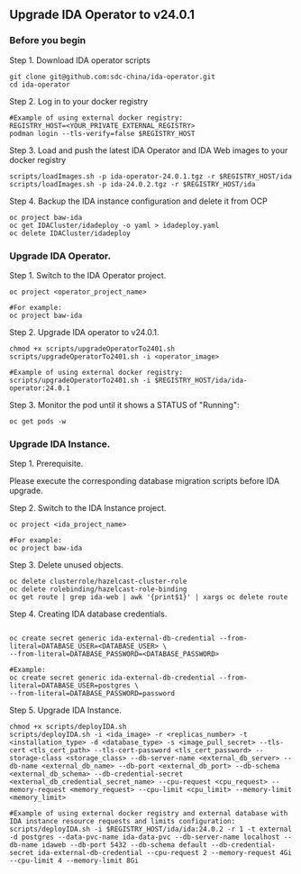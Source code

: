 ## Upgrade IDA Operator to v24.0.1

### Before you begin

Step 1. Download IDA operator scripts

```
git clone git@github.com:sdc-china/ida-operator.git
cd ida-operator
```

Step 2. Log in to your docker registry

```
#Example of using external docker registry:
REGISTRY_HOST=<YOUR_PRIVATE_EXTERNAL_REGISTRY>
podman login --tls-verify=false $REGISTRY_HOST
```

Step 3. Load and push the latest IDA Operator and IDA Web images to your docker registry

```
scripts/loadImages.sh -p ida-operator-24.0.1.tgz -r $REGISTRY_HOST/ida
scripts/loadImages.sh -p ida-24.0.2.tgz -r $REGISTRY_HOST/ida
```

Step 4. Backup the IDA instance configuration and delete it from OCP

```
oc project baw-ida
oc get IDACluster/idadeploy -o yaml > idadeploy.yaml
oc delete IDACluster/idadeploy
```


### Upgrade IDA Operator.

Step 1. Switch to the IDA Operator project.

```
oc project <operator_project_name>

#For example:
oc project baw-ida
```

Step 2. Upgrade IDA operator to v24.0.1.

```
chmod +x scripts/upgradeOperatorTo2401.sh
scripts/upgradeOperatorTo2401.sh -i <operator_image>

#Example of using external docker registry:
scripts/upgradeOperatorTo2401.sh -i $REGISTRY_HOST/ida/ida-operator:24.0.1
```

Step 3. Monitor the pod until it shows a STATUS of "Running":

```
oc get pods -w
```


### Upgrade IDA Instance.

Step 1. Prerequisite.

Please execute the corresponding database migration scripts before IDA upgrade.

Step 2. Switch to the IDA Instance project.

```
oc project <ida_project_name>

#For example:
oc project baw-ida
```

Step 3. Delete unused objects.

```
oc delete clusterrole/hazelcast-cluster-role
oc delete rolebinding/hazelcast-role-binding
oc get route | grep ida-web | awk '{print$1}' | xargs oc delete route
```

Step 4. Creating IDA database credentials.

```

oc create secret generic ida-external-db-credential --from-literal=DATABASE_USER=<DATABASE_USER> \
--from-literal=DATABASE_PASSWORD=<DATABASE_PASSWORD>

#Example:
oc create secret generic ida-external-db-credential --from-literal=DATABASE_USER=postgres \
--from-literal=DATABASE_PASSWORD=password

```

Step 5. Upgrade IDA Instance.

```
chmod +x scripts/deployIDA.sh
scripts/deployIDA.sh -i <ida_image> -r <replicas_number> -t <installation_type> -d <database_type> -s <image_pull_secret> --tls-cert <tls_cert_path> --tls-cert-password <tls_cert_password> --storage-class <storage_class> --db-server-name <external_db_server> --db-name <external_db_name> --db-port <external_db_port> --db-schema <external_db_schema> --db-credential-secret <external_db_credential_secret_name> --cpu-request <cpu_request> --memory-request <memory_request> --cpu-limit <cpu_limit> --memory-limit <memory_limit>

#Example of using external docker registry and external database with IDA instance resource requests and limits configuration:
scripts/deployIDA.sh -i $REGISTRY_HOST/ida/ida:24.0.2 -r 1 -t external -d postgres --data-pvc-name ida-data-pvc --db-server-name localhost --db-name idaweb --db-port 5432 --db-schema default --db-credential-secret ida-external-db-credential --cpu-request 2 --memory-request 4Gi --cpu-limit 4 --memory-limit 8Gi
```

